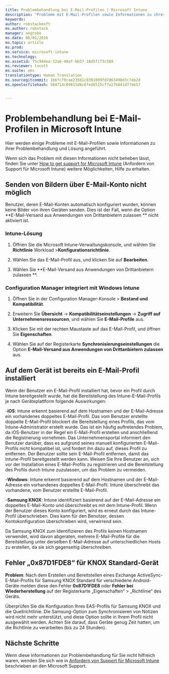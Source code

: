 ```yaml
---
title: Problembehandlung bei E-Mail-Profilen | Microsoft Intune
description: "Probleme mit E-Mail-Profilen sowie Informationen zu ihrer Problembehandlung und Lösung."
keywords: 
author: robstackmsft
ms.author: robstack
manager: angrobe
ms.date: 08/01/2016
ms.topic: article
ms.prod: 
ms.service: microsoft-intune
ms.technology: 
ms.assetid: f5c944ea-32a6-48af-bb57-16d5f1f3c588
ms.reviewer: tscott
ms.suite: ems
translationtype: Human Translation
ms.sourcegitcommit: 1b6fcf0cae23581c0391009fd7d63498d3c7eb2d
ms.openlocfilehash: 504714c09815d8c6fed6515cf7a27b841d77eb57


---
```


# <a name="troubleshoot-email-profiles-in-microsoft-intune"></a>Problembehandlung bei E-Mail-Profilen in Microsoft Intune
Hier werden einige Probleme mit E-Mail-Profilen sowie Informationen zu ihrer Problembehandlung und Lösung angeführt.

Wenn sich das Problem mit diesen Informationen nicht beheben lässt, finden Sie unter [How to get support for Microsoft Intune](how-to-get-support-for-microsoft-intune.md) (Anfordern von Support für Microsoft Intune) weitere Möglichkeiten, Hilfe zu erhalten.


## <a name="unable-to-send-images-from-email-account"></a>Senden von Bildern über E-Mail-Konto nicht möglich
Benutzer, deren E-Mail-Konten automatisch konfiguriert wurden, können keine Bilder von ihren Geräten senden.
Dies ist der Fall, wenn die Option **E-Mail-Versand aus Anwendungen von Drittanbietern zulassen ** nicht aktiviert ist.

### <a name="intune-solution"></a>Intune-Lösung

1.  Öffnen Sie die Microsoft Intune-Verwaltungskonsole, und wählen Sie **Richtlinie** Workload &gt;**Konfigurationsrichtlinie**.

2.  Wählen Sie das E-Mail-Profil aus, und klicken Sie auf **Bearbeiten**.

3.  Wählen Sie **E-Mail-Versand aus Anwendungen von Drittanbietern zulassen **.

### <a name="configuration-manager-integrated-with-intune-solution"></a>Configuration Manager integriert mit Windows Intune

1.  Öffnen Sie in der Configuration Manager-Konsole &gt; **Bestand und Kompatibilität**.

2.  Erweitern Sie **Übersicht** -&gt; **Kompatibilitätseinstellungen** -&gt; **Zugriff auf Unternehmensressourcen**, und wählen Sie **E-Mail-Profile** aus.

3.  Klicken Sie mit der rechten Maustaste auf das E-Mail-Profil, und öffnen Sie **Eigenschaften**.

4.  Wählen Sie auf der Registerkarte **Synchronisierungseinstellungen** die Option **E-Mail-Versand aus Anwendungen von Drittanbietern zulassen** aus.


## <a name="device-already-has-an-email-profile-installed"></a>Auf dem Gerät ist bereits ein E-Mail-Profil installiert

Wenn der Benutzer ein E-Mail-Profil installiert hat, bevor ein Profil durch Intune bereitgestellt wurde, hat die Bereitstellung des Intune-E-Mail-Profils je nach Geräteplattform folgende Auswirkungen:

-**iOS**: Intune erkennt basierend auf dem Hostnamen und der E-Mail-Adresse ein vorhandenes doppeltes E-Mail-Profil. Das vom Benutzer erstellte doppelte E-Mail-Profil blockiert die Bereitstellung eines Profils, das vom Intune-Administrator erstellt wurde. Das ist ein häufig auftretendes Problem, da iOS-Benutzer in der Regel ein E-Mail-Profil erstellen und anschließend die Registrierung vornehmen. Das Unternehmensportal informiert den Benutzer darüber, dass es aufgrund seines manuell konfigurierten E-Mail-Profils nicht kompatibel ist, und fordert ihn dazu auf, dieses Profil zu entfernen. Der Benutzer sollte sein E-Mail-Profil entfernen, damit das Intune-Profil bereitgestellt werden kann. Weisen Sie Ihre Benutzer an, sich vor der Installation eines E-Mail-Profils zu registrieren und die Bereitstellung des Profils durch Intune zuzulassen, um das Problem zu vermeiden.

-**Windows**: Intune erkennt basierend auf dem Hostnamen und der E-Mail-Adresse ein vorhandenes doppeltes E-Mail-Profil. Intune überschreibt das vorhandene, vom Benutzer erstellte E-Mail-Profil.

-**Samsung KNOX**: Intune identifiziert basierend auf der E-Mail-Adresse ein doppeltes E-Mail-Konto und überschreibt es mit dem Intune-Profil. Wenn der Benutzer dieses Konto konfiguriert, wird es erneut durch das Intune-Profil überschrieben. Dies kann für den Benutzer, dessen Kontokonfiguration überschrieben wird, verwirrend sein.

Da Samsung KNOX zum Identifizieren des Profils keinen Hostnamen verwendet, wird davon abgeraten, mehrere E-Mail-Profile für die Bereitstellung unter derselben E-Mail-Adresse auf unterschiedlichen Hosts zu erstellen, da sie sich gegenseitig überschreiben.

## <a name="error-0x87d1fde8-for-knox-standard-device"></a>Fehler „0x87D1FDE8“ für KNOX Standard-Gerät
**Problem**: Nach dem Erstellen und Bereitstellen eines Exchange ActiveSync-E-Mail-Profils für Samsung KNOX Standard für verschiedene Android-Geräte melden diese den Fehler **0x87D1FDE8** oder **Fehler bei Wiederherstellung** auf der Registerkarte „Eigenschaften“ &gt; „Richtlinie“ des Geräts.

Überprüfen Sie die Konfiguration Ihres EAS-Profils für Samsung KNOX und die Quellrichtlinie. Die Samsung-Option zum Synchronisieren von Notizen wird nicht mehr unterstützt, und diese Option sollte in Ihrem Profil nicht ausgewählt werden. Achten Sie darauf, dass Geräte genug Zeit hatten, um die Richtlinie zu verarbeiten (bis zu 24 Stunden).

## <a name="next-steps"></a>Nächste Schritte
Wenn diese Informationen zur Problembehandlung für Sie nicht hilfreich waren, wenden Sie sich wie in [Anfordern von Support für Microsoft Intune](how-to-get-support-for-microsoft-intune.md) beschrieben an den Microsoft Support.



<!--HONumber=Nov16_HO1-->


